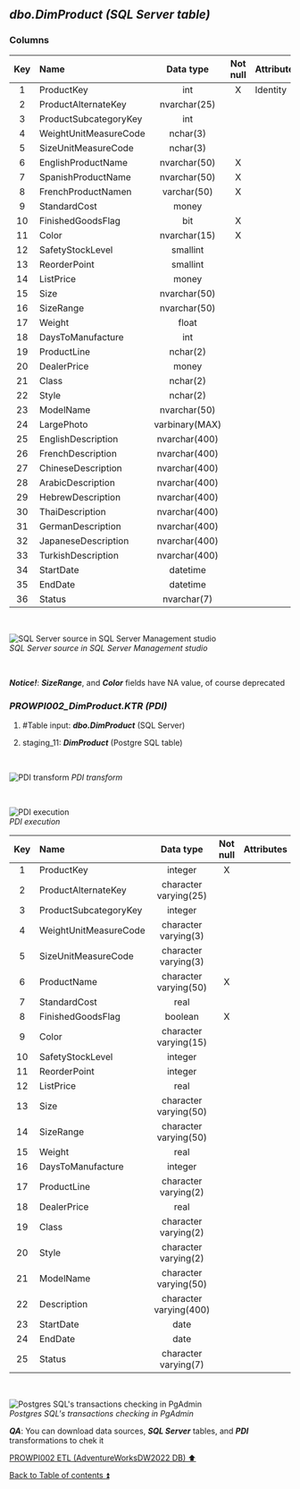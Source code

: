## **_dbo.DimProduct (SQL Server table)_**  

### Columns  

| Key	| Name                     | Data type     | Not null | Attributes | References                | Description |
| :-: | :----------------------- | :-----------: | :------: | :--------- | :------------------------ | :-----------|
| 1   | ProductKey               | int           | X        | Identity   |                           | PK          |
| 2   | ProductAlternateKey      | nvarchar(25)  |          |            |                           |             |
| 3   | ProductSubcategoryKey    | int           |          |            | dbo.DimProductSubcategory | FK          |
| 4   | WeightUnitMeasureCode    | nchar(3)      |          |            |                           |             |
| 5   | SizeUnitMeasureCode      | nchar(3)      |          |            |                           |             |
| 6   | EnglishProductName       | nvarchar(50)  | X        |            |                           | ProductName |
| 7   | SpanishProductName       | nvarchar(50)  | X        |            |                           | deprecated  |
| 8   | FrenchProductNamen       | varchar(50)   | X        |            |                           | deprecated  |
| 9   | StandardCost             | money         |          |            |                           |             |
| 10  | FinishedGoodsFlag        | bit           | X        |            |                           |             |
| 11  | Color                    | nvarchar(15)  | X        |            |                           |             |
| 12  | SafetyStockLevel         | smallint      |          |            |                           |             |
| 13  | ReorderPoint             | smallint      |          |            |                           |             |
| 14  | ListPrice                | money         |          |            |                           |             |
| 15  | Size                     | nvarchar(50)  |          |            |                           |             |
| 16  | SizeRange                | nvarchar(50)  |          |            |                           |             |
| 17  | Weight                   | float         |          |            |                           |             |
| 18  | DaysToManufacture        | int           |          |            |                           |             |
| 19  | ProductLine              | nchar(2)      |          |            |                           |             |
| 20  | DealerPrice              | money         |          |            |                           |             |
| 21  | Class                    | nchar(2)      |          |            |                           |             |
| 22  | Style                    | nchar(2)      |          |            |                           |             |
| 23  | ModelName                | nvarchar(50)  |          |            |                           |             |
| 24  | LargePhoto               | varbinary(MAX)|          |            |                           | deprecated  |
| 25  | EnglishDescription       | nvarchar(400) |          |            |                           | Description |
| 26  | FrenchDescription        | nvarchar(400) |          |            |                           | deprecated  |			
| 27  | ChineseDescription       | nvarchar(400) |          |            |                           | deprecated  |
| 28  | ArabicDescription        | nvarchar(400) |          |            |                           | deprecated  |		
| 29  | HebrewDescription        | nvarchar(400) |          |            |                           | deprecated  |
| 30  | ThaiDescription          | nvarchar(400) |          |            |                           | deprecated  |				
| 31  | GermanDescription        | nvarchar(400) |          |            |                           | deprecated  |		
| 32  | JapaneseDescription      | nvarchar(400) |          |            |                           | deprecated  |		
| 33  | TurkishDescription       | nvarchar(400) |          |            |                           | deprecated  |
| 34  | StartDate                | datetime      |          |            |                           |             |
| 35  | EndDate                  | datetime      |          |            |                           |             |
| 36  | Status                   | nvarchar(7)   |          |            |                           |             |

   <p><br></p>  

![SQL Server source in SQL Server Management studio](https://i.imgur.com/x7cgtyT.png)  
_SQL Server source in SQL Server Management studio_  

   <p><br></p>  

**_Notice!_**: **_SizeRange_**, and **_Color_** fields have NA value, of course deprecated  

### **_PROWPI002\_DimProduct.KTR (PDI)_**   
1. #Table input: **_dbo.DimProduct_** (SQL Server)  
2. staging_11: **_DimProduct_** (Postgre SQL table)
 
   <p><br></p>  

  ![PDI transform](https://i.imgur.com/rp8gt5P.png) 
  _PDI transform_  

  <p><br></p>  

  ![PDI execution](https://i.imgur.com/xOzKVjn.png)  
  _PDI execution_ 


| Key	| Name                     | Data type             | Not null | Attributes | References                | Description | Metadata |
| :-: | :----------------------- | :-------------------: | :------: | :--------- | :------------------------ | :---------- | :------: |
| 1   | ProductKey               | integer               | X        |            |                           | PK          | m084     |
| 2   | ProductAlternateKey      | character varying(25) |          |            |                           |             | m085     |
| 3   | ProductSubcategoryKey    | integer               |          |            | dbo.DimProductSubcategory | FK          | m086     |   
| 4   | WeightUnitMeasureCode    | character varying(3)  |          |            |                           |             | m087     |
| 5   | SizeUnitMeasureCode      | character varying(3)  |          |            |                           |             | m088     |
| 6   | ProductName              | character varying(50) | X        |            |                           |             | m089     |
| 7   | StandardCost             | real                  |          |            |                           |             | m072     |
| 8   | FinishedGoodsFlag        | boolean               | X        |            |                           |             | m090     |
| 9   | Color                    | character varying(15) |          |            |                           |             | m091     |
| 10  | SafetyStockLevel         | integer               |          |            |                           |             | m092     |
| 11  | ReorderPoint             | integer               |          |            |                           |             | m093     |
| 12  | ListPrice                | real                  |          |            |                           |             | m073     |
| 13  | Size                     | character varying(50) |          |            |                           |             | m094     |
| 14  | SizeRange                | character varying(50) |          |            |                           |             | m095     |
| 15  | Weight                   | real                  |          |            |                           |             | m096     |
| 16  | DaysToManufacture        | integer               |          |            |                           |             | m097     |
| 17  | ProductLine              | character varying(2)  |          |            |                           |             | m098     |
| 18  | DealerPrice              | real                  |          |            |                           |             | m099     |
| 19  | Class                    | character varying(2)  |          |            |                           |             | m100     |
| 20  | Style                    | character varying(2)  |          |            |                           |             | m101     |
| 21  | ModelName                | character varying(50) |          |            |                           |             | m102     |
| 22  | Description              | character varying(400)|          |            |                           |             | m103     |
| 23  | StartDate                | date                  |          |            |                           |             | m104     |
| 24  | EndDate                  | date                  |          |            |                           |             | m105     |
| 25  | Status                   | character varying(7)  |          |            |                           |             | m106     |

   <p><br></p>  
 
  ![Postgres SQL's transactions checking in PgAdmin](https://i.imgur.com/zh8bxLN.png)  
  _Postgres SQL's transactions checking in PgAdmin_  

  **_QA_**: You can download data sources, **_SQL Server_** tables, and **_PDI_** transformations to chek it  

[PROWPI002 ETL (AdventureWorksDW2022 DB) :arrow_up:](prowpi002_etl_adventureworksdw2022_db.md)  

[Back to Table of contents :arrow_double_up:](../README.md)